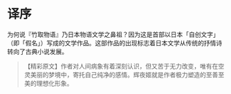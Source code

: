 # 译序

为何说『竹取物语』乃日本物语文学之鼻祖？因为这是首部以日本「自创文字」（即「假名」）写成的文学作品。这部作品的出现标志着日本文学从传统的抒情诗转向了古典小说发展。

> 【精彩原文】作者对人间病象有着深刻认识，但又苦于无力改变，唯有在空灵美丽的梦境中，寄托自己纯净的感情。辉夜姬就是作者极力塑造的至善至美的理想化形象。